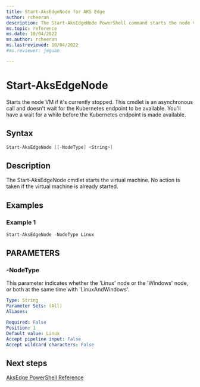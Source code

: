 ```yaml
---
title: Start-AksEdgeNode for AKS Edge
author: rcheeran
description: The Start-AksEdgeNode PowerShell command starts the node VM. 
ms.topic: reference
ms.date: 10/04/2022
ms.author: rcheeran 
ms.lastreviewed: 10/04/2022
#ms.reviewer: jeguan

---
```



# Start-AksEdgeNode

Starts the node VM if it's currently stopped. This cmdlet is an asynchronous call and doesn't wait for the Kubernetes endpoint to be available. You'll have a wait for a while before the Kubernetes endpoint is made available. 

## Syntax

```powershell
Start-AksEdgeNode [[-NodeType] <String>]
```

## Description

The Start-AksEdgeNode cmdlet starts the virtual machine.
No action is taken if the virtual machine is already started.

## Examples

### Example 1

```powershell
Start-AksEdgeNode -NodeType Linux
```

## PARAMETERS

### -NodeType

This parameter indicates whether the 'Linux' node or the 'Windows' node, or both at the same time with
'LinuxAndWindows'.

```yaml
Type: String
Parameter Sets: (All)
Aliases:

Required: False
Position: 1
Default value: Linux
Accept pipeline input: False
Accept wildcard characters: False
```

## Next steps

[AksEdge PowerShell Reference](./index.md)
